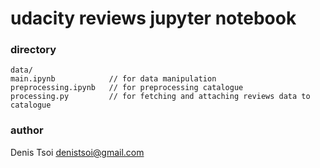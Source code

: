 # udacity reviews jupyter notebook

### directory
```
data/
main.ipynb            // for data manipulation
preprocessing.ipynb   // for preprocessing catalogue
processing.py         // for fetching and attaching reviews data to catalogue
```

### author
Denis Tsoi <denistsoi@gmail.com>